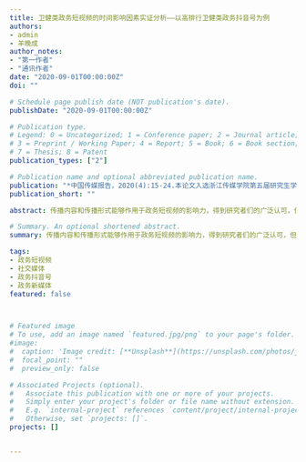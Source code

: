 ```yaml
---
title: 卫健类政务短视频的时间影响因素实证分析——以高排行卫健类政务抖音号为例
authors:
- admin
- 羊晚成
author_notes:
- "第一作者"
- "通讯作者"
date: "2020-09-01T00:00:00Z"
doi: ""

# Schedule page publish date (NOT publication's date).
publishDate: "2020-09-01T00:00:00Z"

# Publication type.
# Legend: 0 = Uncategorized; 1 = Conference paper; 2 = Journal article;
# 3 = Preprint / Working Paper; 4 = Report; 5 = Book; 6 = Book section;
# 7 = Thesis; 8 = Patent
publication_types: ["2"]

# Publication name and optional abbreviated publication name.
publication: "*中国传媒报告，2020(4):15-24.本论文入选浙江传媒学院第五届研究生学术论坛*"
publication_short: ""

abstract: 传播内容和传播形式能够作用于政务短视频的影响力，得到研究者们的广泛认可，但是视频生产过程中生产者选择的视频时间参数是否会影响政务短视频的影响力，目前还没有学者开展深入的研究。通过建立卫健类政务短视频的参数编码表，以数据爬取、清洗、分析和可视化等为手段，对卫健类政务短视频的各项时间参数与其影响力之间的相关性进行假设检验后发现，视频长度和视频天发布时间与视频影响力之间存在显著相关性，即视频时长越长越可能获取更高的影响力，并且在晚上18点、21点和23点发布的视频更有可能影响到受众。视频周发布时间与视频影响力之间的相关性不显著。

# Summary. An optional shortened abstract.
summary: 传播内容和传播形式能够作用于政务短视频的影响力，得到研究者们的广泛认可，但是视频生产过程中生产者选择的视频时间参数是否会影响政务短视频的影响力，目前还没有学者开展深入的研究。通过建立卫健类政务短视频的参数编码表，以数据爬取、清洗、分析和可视化等为手段，对卫健类政务短视频的各项时间参数与其影响力之间的相关性进行假设检验后发现，视频长度和视频天发布时间与视频影响力之间存在显著相关性，即视频时长越长越可能获取更高的影响力，并且在晚上18点、21点和23点发布的视频更有可能影响到受众。视频周发布时间与视频影响力之间的相关性不显著。

tags:
- 政务短视频
- 社交媒体
- 政务抖音号
- 政务新媒体
featured: false



# Featured image
# To use, add an image named `featured.jpg/png` to your page's folder. 
#image:
#  caption: 'Image credit: [**Unsplash**](https://unsplash.com/photos/jdD8gXaTZsc)'
#  focal_point: ""
#  preview_only: false

# Associated Projects (optional).
#   Associate this publication with one or more of your projects.
#   Simply enter your project's folder or file name without extension.
#   E.g. `internal-project` references `content/project/internal-project/index.md`.
#   Otherwise, set `projects: []`.
projects: []


---
```


